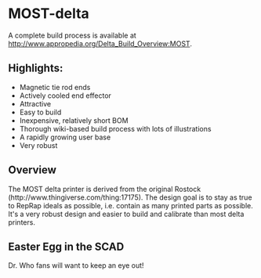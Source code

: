 MOST-delta
==========

A complete build process is available at http://www.appropedia.org/Delta_Build_Overview:MOST.

<h2>Highlights:</h2>
<ul>
<li>Magnetic tie rod ends</li>
<li>Actively cooled end effector</li>
<li>Attractive</li>
<li>Easy to build</li>
<li>Inexpensive, relatively short BOM</li>
<li>Thorough wiki-based build process with lots of illustrations</li>
<li>A rapidly growing user base</li>
<li>Very robust</li>
</ul>

<h2>Overview</h2>
The MOST delta printer is derived from the original Rostock (http://www.thingiverse.com/thing:17175). The design goal is to stay as true to RepRap ideals as possible, i.e. contain as many printed parts as possible. It's a very robust design and easier to build and calibrate than most delta printers.

<h2>Easter Egg in the SCAD</h2>
Dr. Who fans will want to keep an eye out!

